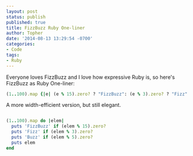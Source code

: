 ```yaml
---
layout: post
status: publish
published: true
title: FizzBuzz Ruby One-liner
author: Topher
date: '2014-08-13 13:29:54 -0700'
categories:
- Code
tags:
- Ruby
---
```


Everyone loves FizzBuzz and I love how expressive Ruby is, so here's FizzBuzz as Ruby One-liner:


```ruby
(1..100).map {|e| (e % 15).zero? ? "FizzBuzz": (e % 3).zero? ? "Fizz" : (e % 5).zero? ? "Buzz": e }.each {|e| puts e }
```


A more width-efficient version, but still elegant.

```ruby

(1..100).map do |elem|
  puts 'FizzBuzz' if (elem % 15).zero?
  puts 'Fizz' if (elem % 3).zero?
  puts 'Buzz' if (elem % 5).zero?
  puts elem
end

```

